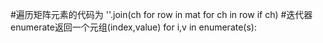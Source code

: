 #遍历矩阵元素的代码为
''.join(ch for row in mat for ch in row if ch)
#迭代器enumerate返回一个元组(index,value)
for i,v in enumerate(s):
#
